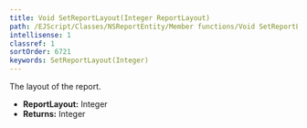 ```yaml
---
title: Void SetReportLayout(Integer ReportLayout)
path: /EJScript/Classes/NSReportEntity/Member functions/Void SetReportLayout(Integer p_0)
intellisense: 1
classref: 1
sortOrder: 6721
keywords: SetReportLayout(Integer)
---
```



The layout of the report.



* **ReportLayout:** Integer
* **Returns:** Integer



